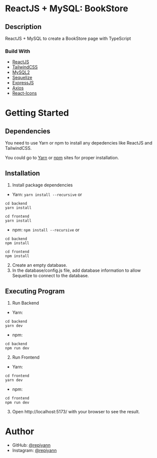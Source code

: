 # ReactJS + MySQL: BookStore

## Description

ReactJS + MySQL to create a BookStore page with TypeScript

### Build With

- [ReactJS](https://react.dev/)
- [TailwindCSS](https://tailwindcss.com/)
- [MySQL2](https://www.npmjs.com/package/mysql2)
- [Sequelize](https://fontawesome.com/)
- [ExpressJS](https://sequelize.org/)
- [Axios](https://axios-http.com/docs/intro)
- [React-Icons](https://www.npmjs.com/package/react-icons)

# Getting Started

## Dependencies

You need to use Yarn or npm to install any depedencies like ReactJS and TailwindCSS.

You could go to [Yarn](https://yarnpkg.com/) or [npm](https://www.npmjs.com/) sites for proper installation.

## Installation

1. Install package dependencies

- Yarn: `yarn install --recursive` or

```
cd backend
yarn install
```

```
cd frontend
yarn install
```

- npm: `npm install --recursive` or

```
cd backend
npm install
```

```
cd frontend
npm install
```

2. Create an empty database.
3. In the database/config.js file, add database information to allow Sequelize to connect to the database.

## Executing Program

1. Run Backend

- Yarn:

```
cd backend
yarn dev
```

- npm:

```
cd backend
npm run dev
```

2. Run Frontend

- Yarn:

```
cd frontend
yarn dev
```

- npm:

```
cd frontend
npm run dev
```

3. Open http://localhost:5173/ with your browser to see the result.

# Author

- GitHub: [@repiyann](https://github.com/repiyann)
- Instagram: [@repiyann](https://instagram.com/repiyann)
